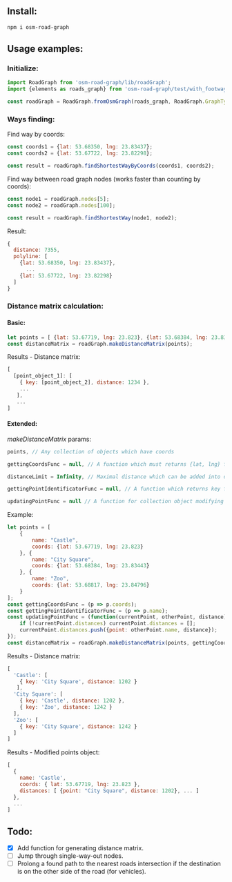 ## Install:
```sh
npm i osm-road-graph
```
## Usage examples:
### Initialize:
```js
import RoadGraph from 'osm-road-graph/lib/roadGraph';
import {elements as roads_graph} from 'osm-road-graph/test/with_footways.json';

const roadGraph = RoadGraph.fromOsmGraph(roads_graph, RoadGraph.GraphTypes.pedestrian);
```
### Ways finding:
Find way by coords:
```js
const coords1 = {lat: 53.68350, lng: 23.83437};
const coords2 = {lat: 53.67722, lng: 23.82298};

const result = roadGraph.findShortestWayByCoords(coords1, coords2);
```

Find way between road graph nodes (works faster than counting by coords): 
```js
const node1 = roadGraph.nodes[5];
const node2 = roadGraph.nodes[100];

const result = roadGraph.findShortestWay(node1, node2);
```

Result:
```js
{ 
  distance: 7355,
  polyline: [ 
    {lat: 53.68350, lng: 23.83437},
      ...
    {lat: 53.67722, lng: 23.82298}
  ]
}
```

### Distance matrix calculation:
#### Basic:
```js
let points = [ {lat: 53.67719, lng: 23.823}, {lat: 53.68384, lng: 23.83443}, {lat: 53.68817, lng: 23.84796} ];
const distanceMatrix = roadGraph.makeDistanceMatrix(points);
```
Results - Distance matrix:
```js 
[ 
  [point_object_1]: [ 
    { key: [point_object_2], distance: 1234 },
    ...
   ],
   ...
]
```

#### Extended:
_makeDistanceMatrix_ params:
```js
points, // Any collection of objects which have coords

gettingCoordsFunc = null, // A function which must returns {lat, lng} from object

distanceLimit = Infinity, // Maximal distance which can be added into distance matrix

gettingPointIdentificatorFunc = null, // A function which returns key from object (by default is same object)

updatingPointFunc = null // A function for collection object modifying
```
Example:
```js
let points = [
    {
        name: "Castle",
        coords: {lat: 53.67719, lng: 23.823}
    }, {
        name: "City Square",
        coords: {lat: 53.68384, lng: 23.83443}
    }, {
        name: "Zoo",
        coords: {lat: 53.68817, lng: 23.84796}
    }
];
const gettingCoordsFunc = (p => p.coords);
const gettingPointIdentificatorFunc = (p => p.name);
const updatingPointFunc = (function(currentPoint, otherPoint, distance){
    if (!currentPoint.distances) currentPoint.distances = [];
    currentPoint.distances.push({point: otherPoint.name, distance});
});
const distanceMatrix = roadGraph.makeDistanceMatrix(points, gettingCoordsFunc, 1500, gettingPointIdentificatorFunc, updatingPointFunc);
```
Results - Distance matrix:
```js 
[ 
  'Castle': [ 
    { key: 'City Square', distance: 1202 } 
   ],
  'City Square': [ 
    { key: 'Castle', distance: 1202 },
    { key: 'Zoo', distance: 1242 } 
  ],
  'Zoo': [ 
    { key: 'City Square', distance: 1242 } 
  ]
]
```
Results - Modified points object:
```js
[ 
  { 
    name: 'Castle',
    coords: { lat: 53.67719, lng: 23.823 },
    distances: [ {point: "City Square", distance: 1202}, ... ] 
  },
  ...
]
```


## Todo:
- [x] Add function for generating distance matrix.
- [ ] Jump through single-way-out nodes.
- [ ] Prolong a found path to the nearest roads intersection if the destination is on the other side of the road (for vehicles).
